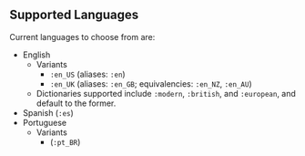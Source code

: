 ## Supported Languages

Current languages to choose from are:
  - English
    - Variants
      - `:en_US` (aliases: `:en`)
      - `:en_UK` (aliases: `:en_GB`; equivalencies: `:en_NZ`, `:en_AU`)
    - Dictionaries supported include `:modern`, `:british`, and `:european`, and default to the former.
  - Spanish (`:es`)
  - Portuguese 
    - Variants
      - (`:pt_BR`)
